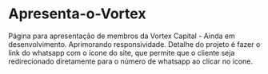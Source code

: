 # Apresenta-o-Vortex
Página para apresentação de membros da Vortex Capital - Ainda em desenvolvimento. Aprimorando responsividade.
Detalhe do projeto é fazer o link do whatsapp com o ícone do site, que permite que o cliente seja redirecionado diretamente para o número de whatsapp ao clicar no ícone.

